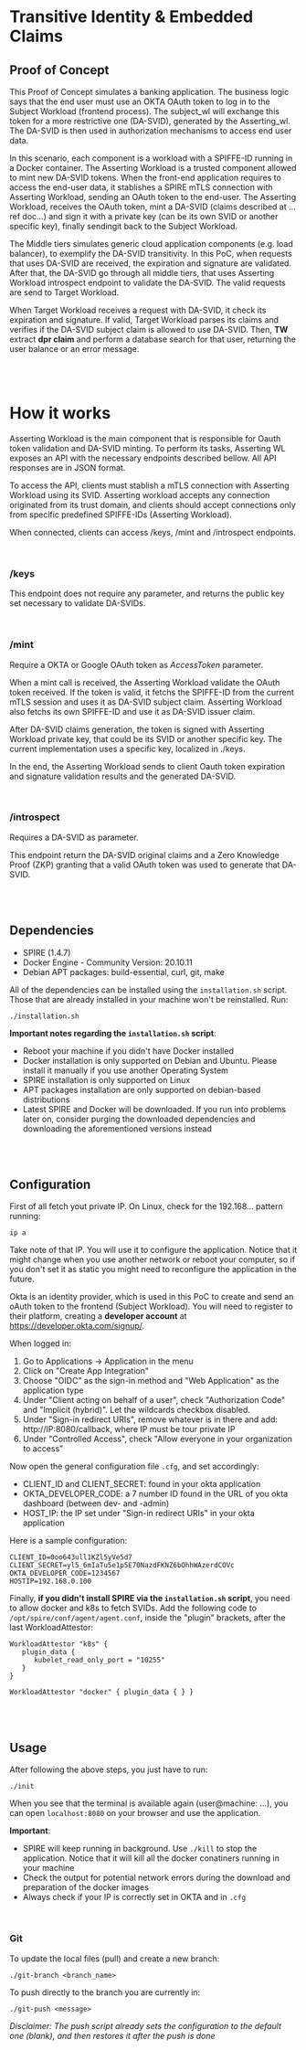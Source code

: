 # Transitive Identity & Embedded Claims

## Proof of Concept

This Proof of Concept simulates a banking application. The business logic says that the end user must use an OKTA OAuth token to log in to the Subject Workload (frontend process). The subject_wl will exchange this token for a more restrictive one (DA-SVID), generated by the Asserting_wl. The DA-SVID is then used in authorization mechanisms to access end user data.

In this scenario, each component is a workload with a SPIFFE-ID running in a Docker container. The Asserting Workload is a trusted component allowed to mint new DA-SVID tokens. When the front-end application requires to access the end-user data, it stablishes a SPIRE mTLS connection with Asserting Workload, sending an OAuth token to the end-user. The Asserting Workload, receives the OAuth token, mint a DA-SVID (claims described at ... ref doc...) and sign it with a private key (can be its own SVID or another specific key), finally sendingit back to the Subject Workload.

The Middle tiers simulates generic cloud application components (e.g. load balancer), to exemplify the DA-SVID transitivity. In this PoC, when requests that uses DA-SVID are received, the expiration and signature are validated. After that, the DA-SVID go through all middle tiers, that uses Asserting Workload introspect endpoint to validate the DA-SVID. The valid requests are send to Target Workload.

When Target Workload receives a request with DA-SVID, it check its expiration and signature. If valid, Target Workload parses its claims and verifies if the DA-SVID subject claim is allowed to use DA-SVID. Then, **TW** extract **dpr claim** and perform a database search for that user, returning the user balance or an error message.

<br><br>

# How it works

Asserting Workload is the main component that is responsible for Oauth token validation and DA-SVID minting. To perform its tasks, Asserting WL exposes an API with the necessary endpoints described bellow. All API responses are in JSON format.

To access the API, clients must stablish a mTLS connection with Asserting Workload using its SVID. Asserting workload accepts any connection originated from its trust domain, and clients should accept connections only from specific predefined SPIFFE-IDs (Asserting Workload).

When connected, clients can access /keys, /mint and /introspect endpoints.

<br>

### /keys

This endpoint does not require any parameter, and returns the public key set necessary to validate DA-SVIDs.

<br>

### /mint

Require a OKTA or Google OAuth token as _AccessToken_ parameter.

When a mint call is received, the Asserting Workload validate the OAuth token received. If the token is valid, it fetchs the SPIFFE-ID from the current mTLS session and uses it as DA-SVID subject claim. Asserting Workload also fetchs its own SPIFFE-ID and use it as DA-SVID issuer claim.

After DA-SVID claims generation, the token is signed with Asserting Workload private key, that could be its SVID or another specific key. The current implementation uses a specific key, localized in ./keys.

In the end, the Asserting Workload sends to client Oauth token expiration and signature validation results and the generated DA-SVID.

<br>

### /introspect

Requires a DA-SVID as parameter.

This endpoint return the DA-SVID original claims and a Zero Knowledge Proof (ZKP) granting that a valid OAuth token was used to generate that DA-SVID.

<br><br>

## Dependencies

- SPIRE (1.4.7)
- Docker Engine - Community Version: 20.10.11
- Debian APT packages: build-essential, curl, git, make

All of the dependencies can be installed using the `installation.sh` script. Those that are already installed in your machine won't be reinstalled. Run:

```
./installation.sh
```

**Important notes regarding the `installation.sh` script**:

- Reboot your machine if you didn't have Docker installed
- Docker installation is only supported on Debian and Ubuntu. Please install it manually if you use another Operating System
- SPIRE installation is only supported on Linux
- APT packages installation are only supported on debian-based distributions
- Latest SPIRE and Docker will be downloaded. If you run into problems later on, consider purging the downloaded dependencies and downloading the aforementioned versions instead

<br><br>

## Configuration

First of all fetch yout private IP. On Linux, check for the 192.168... pattern running:

```
ip a
```

Take note of that IP. You will use it to configure the application. Notice that it might change when you use another network or reboot your computer, so if you don't set it as static you might need to reconfigure the application in the future.

Okta is an identity provider, which is used in this PoC to create and send an oAuth token to the frontend (Subject Workload). You will need to register to their platform, creating a **developer account** at https://developer.okta.com/signup/.

When logged in:

1. Go to Applications -> Application in the menu
2. Click on "Create App Integration"
3. Choose "OIDC" as the sign-in method and "Web Application" as the application type
4. Under "Client acting on behalf of a user", check "Authorization Code" and "Implicit (hybrid)". Let the wildcards checkbox disabled.
5. Under "Sign-in redirect URIs", remove whatever is in there and add: http://IP:8080/callback, where IP must be tour private IP
6. Under "Controlled Access", check "Allow everyone in your organization to access"

Now open the general configuration file `.cfg`, and set accordingly:

- CLIENT_ID and CLIENT_SECRET: found in your okta application
- OKTA_DEVELOPER_CODE: a 7 number ID found in the URL of you okta dashboard (between dev- and -admin)
- HOST_IP: the IP set under "Sign-in redirect URIs" in your okta application

Here is a sample configuration:

```
CLIENT_ID=0oo643ull1KZl5yVe5d7
CLIENT_SECRET=yl5_6mIaTu5e1p5E70NazdFKNZ6bOhhWAzerdCOVc
OKTA_DEVELOPER_CODE=1234567
HOSTIP=192.168.0.100
```

Finally, **if you didn't install SPIRE via the `installation.sh` script**, you need to allow docker and k8s to fetch SVIDs. Add the following code to `/opt/spire/conf/agent/agent.conf`, inside the "plugin" brackets, after the last WorkloadAttestor:

```
WorkloadAttestor "k8s" {
   plugin_data {
      kubelet_read_only_port = "10255"
   }
}

WorkloadAttestor "docker" { plugin_data { } }
```

<br><br>

## Usage

After following the above steps, you just have to run:

```
./init
```

When you see that the terminal is available again (user@machine: ...), you can open `localhost:8080` on your browser and use the application.

**Important**:

- SPIRE will keep running in background. Use `./kill` to stop the application. Notice that it will kill all the docker conatiners running in your machine
- Check the output for potential network errors during the download and preparation of the docker images
- Always check if your IP is correctly set in OKTA and in `.cfg`

<br>

### Git

To update the local files (pull) and create a new branch:

```
./git-branch <branch_name>
```

To push directly to the branch you are currently in:

```
./git-push <message>
```

_Disclaimer: The push script already sets the configuration to the default one (blank), and then restores it after the push is done_
